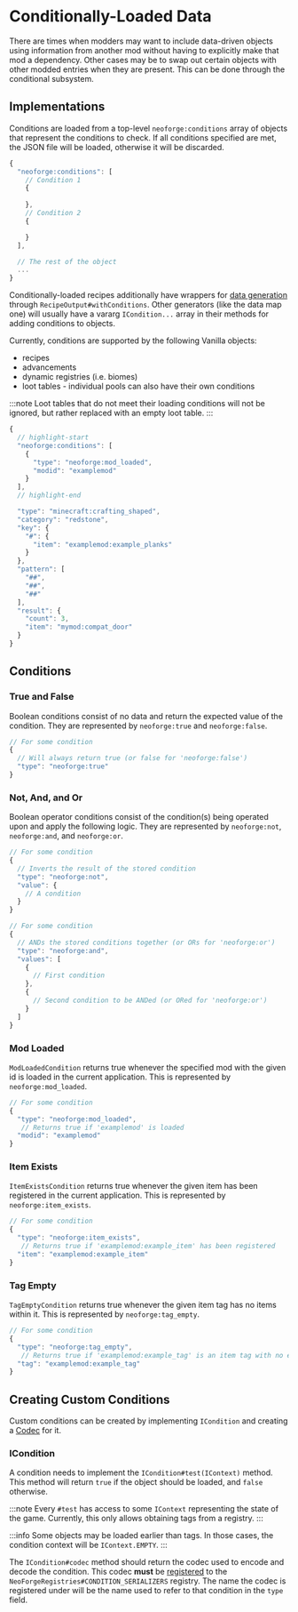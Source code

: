 # Conditionally-Loaded Data

There are times when modders may want to include data-driven objects using information from another mod without having to explicitly make that mod a dependency. Other cases may be to swap out certain objects with other modded entries when they are present. This can be done through the conditional subsystem.

## Implementations

Conditions are loaded from a top-level `neoforge:conditions` array of objects that represent the conditions to check. If all conditions specified are met, the JSON file will be loaded, otherwise it will be discarded.

```js
{
  "neoforge:conditions": [
    // Condition 1
    {
    
    },
    // Condition 2
    {

    }
  ],

  // The rest of the object
  ...
}
```

Conditionally-loaded recipes additionally have wrappers for [data generation][datagen] through `RecipeOutput#withConditions`. Other generators (like the data map one) will usually have a vararg `ICondition...` array in their methods for adding conditions to objects.

Currently, conditions are supported by the following Vanilla objects:
- recipes
- advancements
- dynamic registries (i.e. biomes)
- loot tables - individual pools can also have their own conditions

:::note
Loot tables that do not meet their loading conditions will not be ignored, but rather replaced with an empty loot table.
:::

```js title="Example recipe that will only be loaded if the examplemod mod is loaded"
{
  // highlight-start
  "neoforge:conditions": [
    {
      "type": "neoforge:mod_loaded",
      "modid": "examplemod"
    }
  ],
  // highlight-end

  "type": "minecraft:crafting_shaped",
  "category": "redstone",
  "key": {
    "#": {
      "item": "examplemod:example_planks"
    }
  },
  "pattern": [
    "##",
    "##",
    "##"
  ],
  "result": {
    "count": 3,
    "item": "mymod:compat_door"
  }
}
```

## Conditions

### True and False

Boolean conditions consist of no data and return the expected value of the condition. They are represented by `neoforge:true` and `neoforge:false`.

```js
// For some condition
{
  // Will always return true (or false for 'neoforge:false')
  "type": "neoforge:true"
}
```

### Not, And, and Or

Boolean operator conditions consist of the condition(s) being operated upon and apply the following logic. They are represented by `neoforge:not`, `neoforge:and`, and `neoforge:or`.


```js
// For some condition
{
  // Inverts the result of the stored condition
  "type": "neoforge:not",
  "value": {
    // A condition
  }
}
```

```js
// For some condition
{
  // ANDs the stored conditions together (or ORs for 'neoforge:or')
  "type": "neoforge:and",
  "values": [
    {
      // First condition
    },
    {
      // Second condition to be ANDed (or ORed for 'neoforge:or')
    }
  ]
}
```

### Mod Loaded

`ModLoadedCondition` returns true whenever the specified mod with the given id is loaded in the current application. This is represented by `neoforge:mod_loaded`.

```js
// For some condition
{
  "type": "neoforge:mod_loaded",
   // Returns true if 'examplemod' is loaded
  "modid": "examplemod"
}
```

### Item Exists

`ItemExistsCondition` returns true whenever the given item has been registered in the current application. This is represented by `neoforge:item_exists`.

```js
// For some condition
{
  "type": "neoforge:item_exists",
   // Returns true if 'examplemod:example_item' has been registered
  "item": "examplemod:example_item"
}
```

### Tag Empty

`TagEmptyCondition` returns true whenever the given item tag has no items within it. This is represented by `neoforge:tag_empty`.

```js
// For some condition
{
  "type": "neoforge:tag_empty",
   // Returns true if 'examplemod:example_tag' is an item tag with no entries
  "tag": "examplemod:example_tag"
}
```

## Creating Custom Conditions

Custom conditions can be created by implementing `ICondition` and creating a [Codec] for it.

### ICondition

A condition needs to implement the `ICondition#test(IContext)` method. This method will return `true` if the object should be loaded, and `false` otherwise.

:::note
Every `#test` has access to some `IContext` representing the state of the game. Currently, this only allows obtaining tags from a registry.
:::

:::info
Some objects may be loaded earlier than tags. In those cases, the condition context will be `IContext.EMPTY`.
:::

The `ICondition#codec` method should return the codec used to encode and decode the condition. This codec **must** be [registered] to the `NeoForgeRegistries#CONDITION_SERIALIZERS` registry. The name the codec is registered under will be the name used to refer to that condition in the `type` field.


[datagen]: ../../datagen/recipes.md
[condition]: #icondition
[Codec]: ../../datastorage/codecs
[registered]: ../../concepts/registries